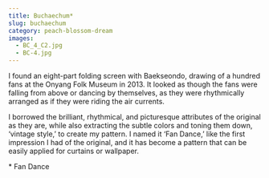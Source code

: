 ```yaml
---
title: Buchaechum*
slug: buchaechum
category: peach-blossom-dream
images:
  - BC_4_C2.jpg
  - BC-4.jpg
---
```


I found an eight-part folding screen with Baekseondo, drawing of a hundred fans at the Onyang Folk Museum in 2013. It looked as though the fans were falling from above or dancing by themselves, as they were rhythmically arranged as if they were riding the air currents.

I borrowed the brilliant, rhythmical, and picturesque attributes of the original as they are, while also extracting the subtle colors and toning them down, ‘vintage style,’ to create my pattern. I named it ‘Fan Dance,’ like the first impression I had of the original, and it has become a pattern that can be easily applied for curtains or wallpaper.

&#x2A; Fan Dance
